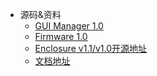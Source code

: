 * 源码&资料
  * [GUI Manager 1.0](https://github.com/barryblueice/R-SODIUM-Ultra-Enclosure-Manager)
  * [Firmware 1.0](https://github.com/barryblueice/R-SODIUM-Ultra-Enclosure-1.0-Firmware)
  * [Enclosure v1.1/v1.0开源地址](https://oshwhub.com/barryblueice/usb-multi-protocol-three-disk-bo)
  * [文档地址](https://github.com/barryblueice/R-SODIUM-Ultra-Enclosure-Doc)